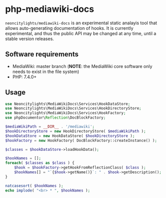 # php-mediawiki-docs
`neoncitylights/mediawiki-docs` is an experimental static analayis tool that allows auto-generating documentation of hooks.
It is currently experimental, and thus the public API may be changed at any time, until a stable version releases.

## Software requirements
* MediaWiki: master branch (**NOTE**: the MediaWiki core software only needs to exist in the file system)
* PHP: 7.4.0+

## Usage
```php
use Neoncitylights\MediaWikiDocs\Services\HookDataStore;
use Neoncitylights\MediaWikiDocs\Services\HookDirectoryStore;
use Neoncitylights\MediaWikiDocs\Services\HookFactory;
use phpDocumentor\Reflection\DocBlockFactory;

$mediaWikiPath = __DIR__ . '/mediawiki';
$hookDirectoryStore = new HookDirectoryStore( $mediaWikiPath );
$hookDataStore = new HookDataStore( $hookDirectoryStore );
$hookFactory = new HookFactory( DocBlockFactory::createInstance() );

$classes = $hookDataStore->loadHookData();

$hookNames = [];
foreach( $classes as $class ) {
	$hook = $hookFactory->getHookFromReflectionClass( $class );
	$hookNames[] = "`{$hook->getName()}`: " . $hook->getDescription();
}

natcasesort( $hookNames );
echo implode( "<br> * ", $hookNames );
```
